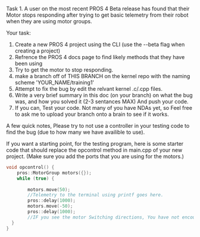 Task 1. 
A user on the most recent PROS 4 Beta release has found that their Motor stops responding after trying to get basic telemetry from their robot when they are using motor groups.

Your task: 

1. Create a new PROS 4 project using the CLI (use the --beta flag when creating a project)
2. Refrence the PROS 4 docs page to find likely methods that they have been using
3. Try to get the motor to stop responding. 
4. make a branch off of THIS BRANCH on the kernel repo with the naming scheme 'YOUR_NAME/training1'
5. Attempt to fix the bug by edit the relvant kernel .c/.cpp files.
6. Write a very brief summary in this doc (on your branch) on what the bug was, and how you solved it (2-3 sentances MAX) And push your code. 
7. If you can, Test your code. Not many of you have NDAs yet, so Feel free to ask me to upload your branch onto a brain to see if it works.

A few quick notes, Please try to not use a controller in your testing code to find the bug (due to how many we have availible to use).

If you want a starting point, for the testing program, here is some starter code that should replace the opcontrol method in main.cpp of your new project. (Make sure you add the ports that you are using for the motors.)

```cpp
void opcontrol() {
	pros::MotorGroup motors({});
	while (true) {
    	
    	motors.move(50);
		//Telemetry to the terminal using printf goes here. 
    	pros::delay(1000);
    	motors.move(-50);
		pros::delay(1000);
		//IF you see the motor Switching directions, You have not encountered the bug. 
  }
}
```
